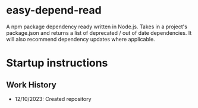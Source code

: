 # easy-depend-read
A npm package dependency ready written in Node.js. Takes in a project's package.json and returns a list of deprecated / out of date dependencies. It will also recommend dependency updates where applicable. 

# Startup instructions


## Work History

- 12/10/2023: Created repository
